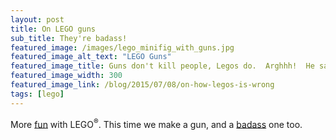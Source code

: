 ```yaml
---
layout: post
title: On LEGO guns
sub_title: They're badass!
featured_image: /images/lego_minifig_with_guns.jpg
featured_image_alt_text: "LEGO Guns"
featured_image_title: Guns don't kill people, Legos do.  Arghhh!  He said Legos, kill him!  Kill him with LEGO!
featured_image_width: 300
featured_image_link: /blog/2015/07/08/on-how-legos-is-wrong
tags: [lego]
---
```


More [fun](https://www.youtube.com/watch?v=ybWk_8xpFg0) with LEGO<sup>&#174;</sup>.  This time we make a gun, and a
[badass](https://www.amazon.com/dp/1593272847) one too.
